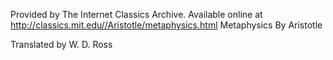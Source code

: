Provided by The Internet Classics Archive.
Available online at http://classics.mit.edu//Aristotle/metaphysics.html
Metaphysics By Aristotle

Translated by W. D. Ross
